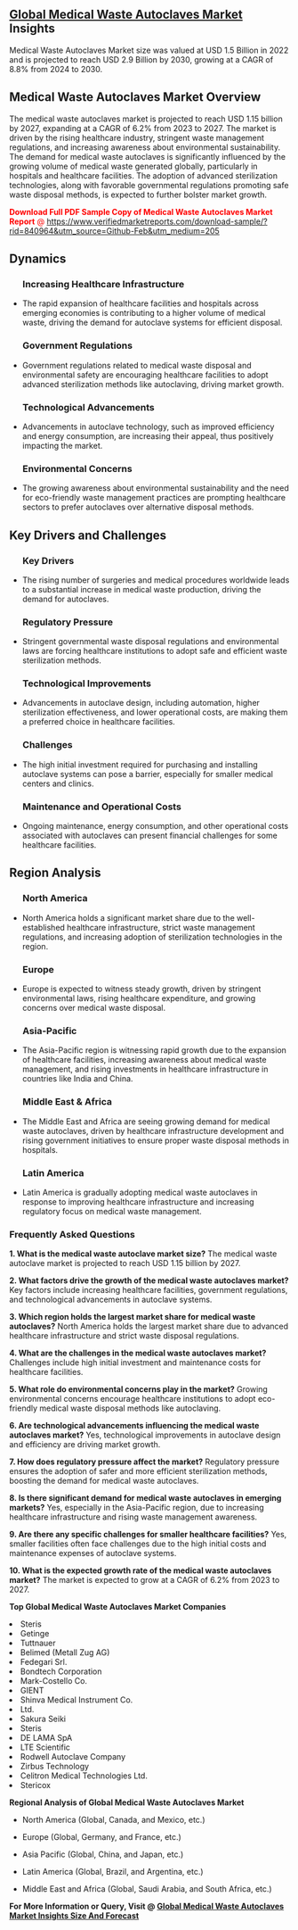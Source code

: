 <h2><a href="https://www.verifiedmarketreports.com/download-sample/?rid=840964&amp;utm_source=Github&amp;utm_medium=205" target="_blank">Global Medical Waste Autoclaves Market</a> Insights</h2><p>Medical Waste Autoclaves Market size was valued at USD 1.5 Billion in 2022 and is projected to reach USD 2.9 Billion by 2030, growing at a CAGR of 8.8% from 2024 to 2030.</p><p> <h2>Medical Waste Autoclaves Market Overview</h2> <p>The medical waste autoclaves market is projected to reach USD 1.15 billion by 2027, expanding at a CAGR of 6.2% from 2023 to 2027. The market is driven by the rising healthcare industry, stringent waste management regulations, and increasing awareness about environmental sustainability. The demand for medical waste autoclaves is significantly influenced by the growing volume of medical waste generated globally, particularly in hospitals and healthcare facilities. The adoption of advanced sterilization technologies, along with favorable governmental regulations promoting safe waste disposal methods, is expected to further bolster market growth.</p> <p><p><span class=""><span style="color: #ff0000;"><strong>Download Full PDF Sample Copy of Medical Waste Autoclaves Market Report</strong> @ </span><a href="https://www.verifiedmarketreports.com/download-sample/?rid=840964&amp;utm_source=Github-Feb&amp;utm_medium=205" target="_blank">https://www.verifiedmarketreports.com/download-sample/?rid=840964&amp;utm_source=Github-Feb&amp;utm_medium=205</a></span></p></p> <h2>Dynamics</h2> <ul> <h3>Increasing Healthcare Infrastructure</h3> <li>The rapid expansion of healthcare facilities and hospitals across emerging economies is contributing to a higher volume of medical waste, driving the demand for autoclave systems for efficient disposal.</li> <h3>Government Regulations</h3> <li>Government regulations related to medical waste disposal and environmental safety are encouraging healthcare facilities to adopt advanced sterilization methods like autoclaving, driving market growth.</li> <h3>Technological Advancements</h3> <li>Advancements in autoclave technology, such as improved efficiency and energy consumption, are increasing their appeal, thus positively impacting the market.</li> <h3>Environmental Concerns</h3> <li>The growing awareness about environmental sustainability and the need for eco-friendly waste management practices are prompting healthcare sectors to prefer autoclaves over alternative disposal methods.</li> </ul> <h2>Key Drivers and Challenges</h2> <ul> <h3>Key Drivers</h3> <li>The rising number of surgeries and medical procedures worldwide leads to a substantial increase in medical waste production, driving the demand for autoclaves.</li> <h3>Regulatory Pressure</h3> <li>Stringent governmental waste disposal regulations and environmental laws are forcing healthcare institutions to adopt safe and efficient waste sterilization methods.</li> <h3>Technological Improvements</h3> <li>Advancements in autoclave design, including automation, higher sterilization effectiveness, and lower operational costs, are making them a preferred choice in healthcare facilities.</li> <h3>Challenges</h3> <li>The high initial investment required for purchasing and installing autoclave systems can pose a barrier, especially for smaller medical centers and clinics.</li> <h3>Maintenance and Operational Costs</h3> <li>Ongoing maintenance, energy consumption, and other operational costs associated with autoclaves can present financial challenges for some healthcare facilities.</li> </ul> <h2>Region Analysis</h2> <ul> <h3>North America</h3> <li>North America holds a significant market share due to the well-established healthcare infrastructure, strict waste management regulations, and increasing adoption of sterilization technologies in the region.</li> <h3>Europe</h3> <li>Europe is expected to witness steady growth, driven by stringent environmental laws, rising healthcare expenditure, and growing concerns over medical waste disposal.</li> <h3>Asia-Pacific</h3> <li>The Asia-Pacific region is witnessing rapid growth due to the expansion of healthcare facilities, increasing awareness about medical waste management, and rising investments in healthcare infrastructure in countries like India and China.</li> <h3>Middle East & Africa</h3> <li>The Middle East and Africa are seeing growing demand for medical waste autoclaves, driven by healthcare infrastructure development and rising government initiatives to ensure proper waste disposal methods in hospitals.</li> <h3>Latin America</h3> <li>Latin America is gradually adopting medical waste autoclaves in response to improving healthcare infrastructure and increasing regulatory focus on medical waste management.</li> </ul> <h3>Frequently Asked Questions</h3> <p><b>1. What is the medical waste autoclave market size?</b> The medical waste autoclave market is projected to reach USD 1.15 billion by 2027.</p> <p><b>2. What factors drive the growth of the medical waste autoclaves market?</b> Key factors include increasing healthcare facilities, government regulations, and technological advancements in autoclave systems.</p> <p><b>3. Which region holds the largest market share for medical waste autoclaves?</b> North America holds the largest market share due to advanced healthcare infrastructure and strict waste disposal regulations.</p> <p><b>4. What are the challenges in the medical waste autoclaves market?</b> Challenges include high initial investment and maintenance costs for healthcare facilities.</p> <p><b>5. What role do environmental concerns play in the market?</b> Growing environmental concerns encourage healthcare institutions to adopt eco-friendly medical waste disposal methods like autoclaving.</p> <p><b>6. Are technological advancements influencing the medical waste autoclaves market?</b> Yes, technological improvements in autoclave design and efficiency are driving market growth.</p> <p><b>7. How does regulatory pressure affect the market?</b> Regulatory pressure ensures the adoption of safer and more efficient sterilization methods, boosting the demand for medical waste autoclaves.</p> <p><b>8. Is there significant demand for medical waste autoclaves in emerging markets?</b> Yes, especially in the Asia-Pacific region, due to increasing healthcare infrastructure and rising waste management awareness.</p> <p><b>9. Are there any specific challenges for smaller healthcare facilities?</b> Yes, smaller facilities often face challenges due to the high initial costs and maintenance expenses of autoclave systems.</p> <p><b>10. What is the expected growth rate of the medical waste autoclaves market?</b> The market is expected to grow at a CAGR of 6.2% from 2023 to 2027.</p> </p><p><strong>Top Global Medical Waste Autoclaves Market Companies</strong></p><div data-test-id=""><p><li>Steris</li><li> Getinge</li><li> Tuttnauer</li><li> Belimed (Metall Zug AG)</li><li> Fedegari Srl.</li><li> Bondtech Corporation</li><li> Mark-Costello Co.</li><li> GIENT</li><li> Shinva Medical Instrument Co.</li><li> Ltd.</li><li> Sakura Seiki</li><li> Steris</li><li> DE LAMA SpA</li><li> LTE Scientific</li><li> Rodwell Autoclave Company</li><li> Zirbus Technology</li><li> Celitron Medical Technologies Ltd.</li><li> Stericox</li></p><div><strong>Regional Analysis of&nbsp;Global Medical Waste Autoclaves Market</strong></div><ul><li dir="ltr"><p dir="ltr">North America&nbsp;(Global, Canada, and Mexico, etc.)</p></li><li dir="ltr"><p dir="ltr">Europe (Global, Germany, and France, etc.)</p></li><li dir="ltr"><p dir="ltr">Asia Pacific&nbsp;(Global, China, and Japan, etc.)</p></li><li dir="ltr"><p dir="ltr">Latin America&nbsp;(Global, Brazil, and Argentina, etc.)</p></li><li dir="ltr">Middle East and Africa&nbsp;(Global, Saudi Arabia, and South Africa, etc.)</li></ul><p><strong>For More Information or Query, Visit @&nbsp;</strong><strong><a href="https://www.verifiedmarketreports.com/product/medical-waste-autoclaves-market/?utm_source=Github&amp;utm_medium=205" target="_blank">Global Medical Waste Autoclaves Market Insights Size And Forecast</a></strong></p></div>
